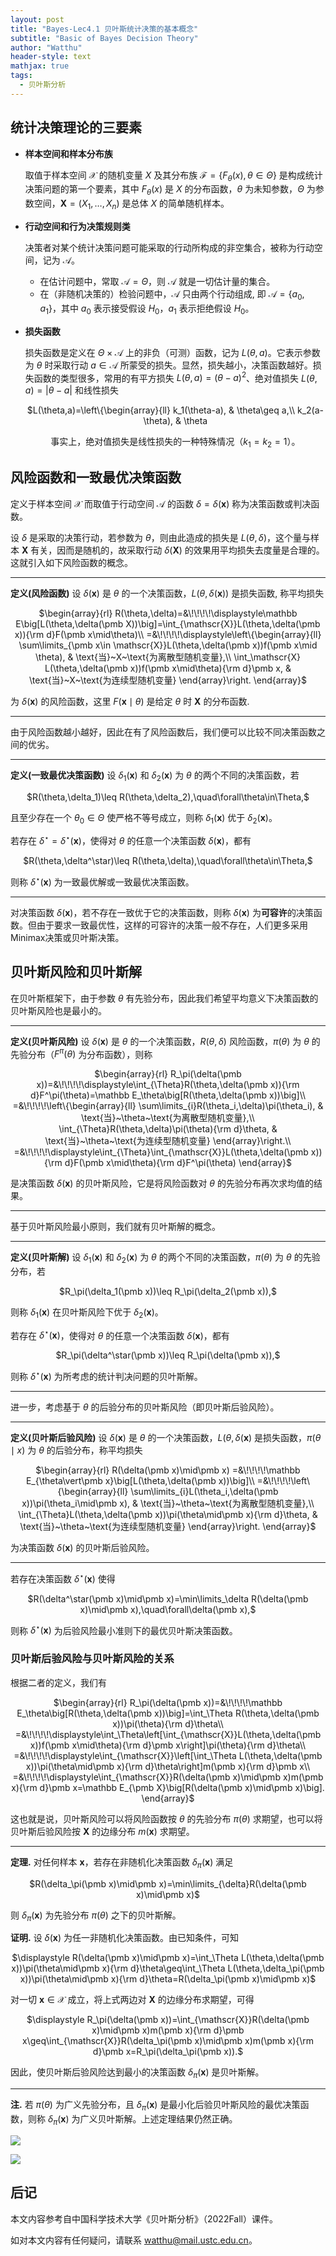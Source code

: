 ```yaml
---
layout: post
title: "Bayes-Lec4.1 贝叶斯统计决策的基本概念"
subtitle: "Basic of Bayes Decision Theory"
author: "Watthu"
header-style: text
mathjax: true
tags:
  - 贝叶斯分析
---
```


## 统计决策理论的三要素

- **样本空间和样本分布族**

    取值于样本空间 $\mathscr{X}$ 的随机变量 $X$ 及其分布族 $\mathcal{F}=\{F_\theta(x),\theta\in\Theta\}$ 是构成统计决策问题的第一个要素，其中 $F_\theta(x)$ 是 $X$ 的分布函数，$\theta$ 为未知参数，$\Theta$ 为参数空间，$\pmb X=(X_1,\dots,X_n)$ 是总体 $X$ 的简单随机样本。
    
- **行动空间和行为决策规则类**

    决策者对某个统计决策问题可能采取的行动所构成的非空集合，被称为行动空间，记为 $\mathscr{A}$。
    
    - 在估计问题中，常取 $\mathscr{A}=\Theta$，则 $\mathscr{A}$ 就是一切估计量的集合。
    - 在（非随机决策的）检验问题中，$\mathscr{A}$ 只由两个行动组成, 即 $\mathscr{A}=\left\{a_0,a_1\right\}$，其中 $a_0$ 表示接受假设 $H_0$，$a_1$ 表示拒绝假设 $H_0$。

- **损失函数**

    损失函数是定义在 $\Theta\times\mathscr{A}$ 上的非负（可测）函数，记为 $L(\theta,a)$。它表示参数为 $\theta$ 时采取行动 $a\in\mathscr{A}$ 所蒙受的损失。显然，损失越小，决策函数越好。损失函数的类型很多，常用的有平方损失 $L(\theta,a)=(\theta-a)^2$、绝对值损失 $L(\theta,a)=\vert\theta-a\vert$ 和线性损失
    <center>
    $L(\theta,a)=\left\{\begin{array}{ll}
    k_1(\theta-a), & \theta\geq a,\\
    k_2(a-\theta), & \theta<a.
    \end{array}\right.$
    </center>
    
    事实上，绝对值损失是线性损失的一种特殊情况（$k_1=k_2=1$）。

## 风险函数和一致最优决策函数

定义于样本空间 $\mathscr{X}$ 而取值于行动空间 $\mathscr{A}$ 的函数 $\delta=\delta(\pmb x)$ 称为决策函数或判决函数。

设 $\delta$ 是采取的决策行动，若参数为 $\theta$，则由此造成的损失是 $L(\theta,\delta)$，这个量与样本 $\pmb X$ 有关，因而是随机的，故采取行动 $\delta(\pmb X)$ 的效果用平均损失去度量是合理的。这就引入如下风险函数的概念。

---
**定义(风险函数)** 设 $\delta(\pmb x)$ 是 $\theta$ 的一个决策函数，$L(\theta,\delta(\pmb x))$ 是损失函数, 称平均损失
<center>
$\begin{array}{rl}
R(\theta,\delta)=&\!\!\!\!\displaystyle\mathbb E\big[L(\theta,\delta(\pmb X))\big]=\int_{\mathscr{X}}L(\theta,\delta(\pmb x)){\rm d}F(\pmb x\mid\theta)\\
=&\!\!\!\!\displaystyle\left\{\begin{array}{ll}
	\sum\limits_{\pmb x\in \mathscr{X}}L(\theta,\delta(\pmb x))f(\pmb x\mid \theta), & \text{当}~X~\text{为离散型随机变量},\\
	\int_\mathscr{X} L(\theta,\delta(\pmb x))f(\pmb x\mid\theta){\rm d}\pmb x, & \text{当}~X~\text{为连续型随机变量}
	\end{array}\right.
\end{array}$
</center>

为 $\delta(\pmb x)$ 的风险函数，这里 $F(\pmb x\mid\theta)$ 是给定 $\theta$ 时 $\pmb X$ 的分布函数.

---

由于风险函数越小越好，因此在有了风险函数后，我们便可以比较不同决策函数之间的优劣。

---
**定义(一致最优决策函数)** 设 $\delta_1(\pmb x)$ 和 $\delta_2(\pmb x)$ 为 $\theta$ 的两个不同的决策函数，若
<center>
$R(\theta,\delta_1)\leq R(\theta,\delta_2),\quad\forall\theta\in\Theta,$
</center>

且至少存在一个 $\theta_0\in\Theta$ 使严格不等号成立，则称 $\delta_1(\pmb x)$ 优于 $\delta_2(\pmb x)$。

若存在 $\delta^\star=\delta^\star(\pmb x)$，使得对 $\theta$ 的任意一个决策函数 $\delta(\pmb x)$，都有
<center>
$R(\theta,\delta^\star)\leq R(\theta,\delta),\quad\forall\theta\in\Theta,$
</center>

则称 $\delta^\star(\pmb x)$ 为一致最优解或一致最优决策函数。

---

对决策函数 $\delta(\pmb x)$，若不存在一致优于它的决策函数，则称 $\delta(\pmb x)$ 为**可容许**的决策函数。但由于要求一致最优性，这样的可容许的决策一般不存在，人们更多采用Minimax决策或贝叶斯决策。

## 贝叶斯风险和贝叶斯解

在贝叶斯框架下，由于参数 $\theta$ 有先验分布，因此我们希望平均意义下决策函数的贝叶斯风险也是最小的。

---
**定义(贝叶斯风险)** 设 $\delta(\pmb x)$ 是 $\theta$ 的一个决策函数，$R(\theta,\delta)$ 风险函数，$\pi(\theta)$ 为 $\theta$ 的先验分布（$F^\pi(\theta)$ 为分布函数），则称
<center>
$\begin{array}{rl}
R_\pi(\delta(\pmb x))=&\!\!\!\!\displaystyle\int_{\Theta}R(\theta,\delta(\pmb x)){\rm d}F^\pi(\theta)=\mathbb E_\theta\big[R(\theta,\delta(\pmb x))\big]\\
=&\!\!\!\!\left\{\begin{array}{ll}
	\sum\limits_{i}R(\theta_i,\delta)\pi(\theta_i), & \text{当}~\theta~\text{为离散型随机变量},\\
	\int_{\Theta}R(\theta,\delta)\pi(\theta){\rm d}\theta, & \text{当}~\theta~\text{为连续型随机变量}
	\end{array}\right.\\
=&\!\!\!\!\displaystyle\int_{\Theta}\int_{\mathscr{X}}L(\theta,\delta(\pmb x)){\rm d}F(\pmb x\mid\theta){\rm d}F^\pi(\theta)
\end{array}$
</center>

是决策函数 $\delta(\pmb x)$ 的贝叶斯风险，它是将风险函数对 $\theta$ 的先验分布再次求均值的结果。

---

基于贝叶斯风险最小原则，我们就有贝叶斯解的概念。

---
**定义(贝叶斯解)** 设 $\delta_1(\pmb x)$ 和 $\delta_2(\pmb x)$ 为 $\theta$ 的两个不同的决策函数，$\pi(\theta)$ 为 $\theta$ 的先验分布，若
<center>
$R_\pi(\delta_1(\pmb x))\leq R_\pi(\delta_2(\pmb x)),$
</center>

则称 $\delta_1(\pmb x)$ 在贝叶斯风险下优于 $\delta_2(\pmb x)$。

若存在 $\delta^\star(\pmb x)$，使得对 $\theta$ 的任意一个决策函数 $\delta(\pmb x)$，都有
<center>
$R_\pi(\delta^\star(\pmb x))\leq R_\pi(\delta(\pmb x)),$
</center>

则称 $\delta^\star(\pmb x)$ 为所考虑的统计判决问题的贝叶斯解。

---

进一步，考虑基于 $\theta$ 的后验分布的贝叶斯风险（即贝叶斯后验风险）。

---
**定义(贝叶斯后验风险)** 设 $\delta(\pmb x)$ 是 $\theta$ 的一个决策函数，$L(\theta,\delta(\pmb x)$ 是损失函数，$\pi(\theta\mid x)$ 为 $\theta$ 的后验分布，称平均损失
<center>
$\begin{array}{rl}
R(\delta(\pmb x)\mid\pmb x) =&\!\!\!\!\mathbb E_{\theta\vert\pmb x}\big[L(\theta,\delta(\pmb x))\big]\\
=&\!\!\!\!\left\{\begin{array}{ll}
\sum\limits_{i}L(\theta_i,\delta(\pmb x))\pi(\theta_i\mid\pmb x), & \text{当}~\theta~\text{为离散型随机变量},\\
\int_{\Theta}L(\theta,\delta(\pmb x))\pi(\theta\mid\pmb x){\rm d}\theta, & \text{当}~\theta~\text{为连续型随机变量}
\end{array}\right.
\end{array}$
</center>

为决策函数 $\delta(\pmb x)$ 的贝叶斯后验风险。

---

若存在决策函数 $\delta^\star(\pmb x)$ 使得
<center>
$R(\delta^\star(\pmb x)\mid\pmb x)=\min\limits_\delta R(\delta(\pmb x)\mid\pmb x),\quad\forall\delta(\pmb x),$
</center>

则称 $\delta^\star(\pmb x)$ 为后验风险最小准则下的最优贝叶斯决策函数。

### 贝叶斯后验风险与贝叶斯风险的关系

根据二者的定义，我们有
<center>
$\begin{array}{rl}
R_\pi(\delta(\pmb x))=&\!\!\!\!\mathbb E_\theta\big[R(\theta,\delta(\pmb x))\big]=\int_\Theta R(\theta,\delta(\pmb x))\pi(\theta){\rm d}\theta\\
=&\!\!\!\!\displaystyle\int_\Theta\left[\int_{\mathscr{X}}L(\theta,\delta(\pmb x))f(\pmb x\mid\theta){\rm d}\pmb x\right]\pi(\theta){\rm d}\theta\\
=&\!\!\!\!\displaystyle\int_{\mathscr{X}}\left[\int_\Theta L(\theta,\delta(\pmb x))\pi(\theta\mid\pmb x){\rm d}\theta\right]m(\pmb x){\rm d}\pmb x\\
=&\!\!\!\!\displaystyle\int_{\mathscr{X}}R(\delta(\pmb x)\mid\pmb x)m(\pmb x){\rm d}\pmb x=\mathbb E_{\pmb X}\big[R(\delta(\pmb x)\mid\pmb x)\big].
\end{array}$
</center>

这也就是说，贝叶斯风险可以将风险函数按 $\theta$ 的先验分布 $\pi(\theta)$ 求期望，也可以将贝叶斯后验风险按 $\pmb X$ 的边缘分布 $m(\pmb x)$ 求期望。

---
**定理.** 对任何样本 $\pmb x$，若存在非随机化决策函数 $\delta_\pi(\pmb x)$ 满足
<center>
$R(\delta_\pi(\pmb x)\mid\pmb x)=\min\limits_{\delta}R(\delta(\pmb x)\mid\pmb x)$
</center>

则 $\delta_\pi(\pmb x)$ 为先验分布 $\pi(\theta)$ 之下的贝叶斯解。

**证明.** 设 $\delta(\pmb x)$ 为任一非随机化决策函数。由已知条件，可知
<center>
$\displaystyle R(\delta(\pmb x)\mid\pmb x)=\int_\Theta L(\theta,\delta(\pmb x))\pi(\theta\mid\pmb x){\rm d}\theta\geq\int_\Theta L(\theta,\delta_\pi(\pmb x))\pi(\theta\mid\pmb x){\rm d}\theta=R(\delta_\pi(\pmb x)\mid\pmb x)$
</center>

对一切 $\pmb x\in\mathscr{X}$ 成立，将上式两边对 $\pmb X$ 的边缘分布求期望，可得
<center>
$\displaystyle R_\pi(\delta(\pmb x))=\int_{\mathscr{X}}R(\delta(\pmb x)\mid\pmb x)m(\pmb x){\rm d}\pmb x\geq\int_{\mathscr{X}}R(\delta_\pi(\pmb x)\mid\pmb x)m(\pmb x){\rm d}\pmb x=R_\pi(\delta_\pi(\pmb x)).$
</center>

因此，使贝叶斯后验风险达到最小的决策函数 $\delta_\pi(\pmb x)$ 是贝叶斯解。

---

**注.** 若 $\pi(\theta)$ 为广义先验分布，且 $\delta_\pi(\pmb x)$ 是最小化后验贝叶斯风险的最优决策函数，则称 $\delta_\pi(\pmb x)$ 为广义贝叶斯解。上述定理结果仍然正确。

![](/img/in_post/Bayes/BayesLec4_1_1.png)

![](/img/in_post/Bayes/BayesLec4_1_2.png)

## 后记

本文内容参考自中国科学技术大学《贝叶斯分析》（2022Fall）课件。

如对本文内容有任何疑问，请联系 <watthu@mail.ustc.edu.cn>。